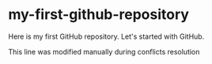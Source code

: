 # my-first-github-repository

Here is my first GitHub repository. Let's started with GitHub.

This line was modified manually during conflicts resolution
